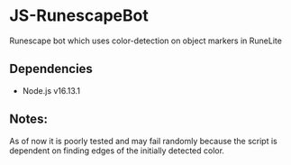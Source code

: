 # JS-RunescapeBot
Runescape bot which uses color-detection on object markers in RuneLite

## Dependencies

* Node.js v16.13.1

## Notes:
As of now it is poorly tested and may fail randomly because the script is dependent on finding edges of the initially detected color.
